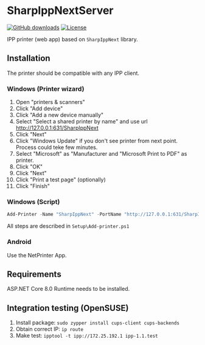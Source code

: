 ﻿# SharpIppNextServer

[![GitHub downloads](https://img.shields.io/github/downloads/danielklecha/SharpIppNextServer/total.svg)](https://github.com/danielklecha/SharpIppNextServer/releases)
[![License](https://img.shields.io/badge/license-MIT-green.svg)](https://github.com/danielklecha/SharpIppNextServer/blob/master/LICENSE.txt)

IPP printer (web app) based on `SharpIppNext` library.

## Installation

The printer should be compatible with any IPP client.

### Windows (Printer wizard)

1. Open "printers & scanners"
2. Click "Add device"
3. Click "Add a new device manually"
4. Select "Select a shared printer by name" and use url http://127.0.0.1:631/SharpIppNext
5. Click "Next"
6. Click "Windows Update" if you don't see printer from next point. Process could teke few minutes. 
6. Select "Microsoft" as "Manufacturer and "Microsoft Print to PDF" as printer.
7. Click "OK"
8. Click "Next"
9. Click "Print a  test page" (optionally)
10. Click "Finish"

### Windows (Script)

```powershell
Add-Printer -Name "SharpIppNext" -PortName "http://127.0.0.1:631/SharpIppNext" -DriverName "Microsoft Print To PDF"
```

All steps are described in `Setup\Add-printer.ps1`

### Android

Use the NetPrinter App.

## Requirements

ASP.NET Core 8.0 Runtime needs to be installed.

## Integration testing (OpenSUSE)

1. Install package: `sudo zypper install cups-client cups-backends`
2. Obtain correct IP: `ip route`
3. Make test: `ipptool -t ipp://172.25.192.1 ipp-1.1.test`
